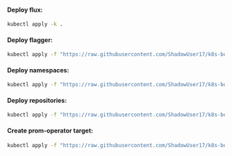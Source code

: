 #### Deploy flux:
```bash
kubectl apply -k .
```

#### Deploy flagger:
```bash
kubectl apply -f "https://raw.githubusercontent.com/ShadowUser17/k8s-bootstrap/master/flux/flagger.yaml"
```

#### Deploy namespaces:
```bash
kubectl apply -f "https://raw.githubusercontent.com/ShadowUser17/k8s-bootstrap/master/flux/namespaces.yaml"
```

#### Deploy repositories:
```bash
kubectl apply -f "https://raw.githubusercontent.com/ShadowUser17/k8s-bootstrap/master/flux/repositories.yaml"
```

#### Create prom-operator target:
```bash
kubectl apply -f "https://raw.githubusercontent.com/ShadowUser17/k8s-bootstrap/master/flux/prom-operator-metrics.yml"
```

